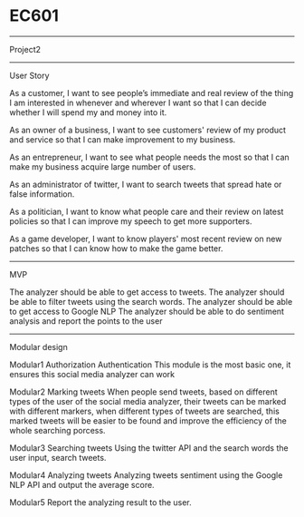 # EC601
----------------------------------------------------------
Project2

----------------------------------------------------------
User Story

As a customer, I want to see people’s immediate and real review of the thing I am interested in whenever and wherever I want so that I can decide whether I will spend my and money into it.

As an owner of a business, I want to see customers' review of my product and service so that I can make improvement to my business.

As an entrepreneur, I want to see what people needs the most so that I can make my business acquire large number of users.

As an administrator of twitter, I want to search tweets that spread hate or false information.

As a politician, I want to know what people care and their review on latest policies so that I can improve my speech to get more supporters.

As a game developer, I want to know players' most recent review on new patches so that I can know how to make the game better.


-----------------------------------------------------------
MVP

The analyzer should be able to get access to tweets.
The analyzer should be able to filter tweets using the search words.
The analyzer should be able to get access to Google NLP
The analyzer should be able to do sentiment analysis and report the points to the user


-----------------------------------------------------------
Modular design

Modular1
Authorization Authentication
This module is the most basic one, it ensures this social media analyzer can work

Modular2
Marking tweets
When people send tweets, based on different types of the user of the social media analyzer, their tweets can be marked with different markers, when different types of tweets are searched, this marked tweets will be easier to be found and improve the efficiency of the whole searching porcess.

Modular3
Searching tweets
Using the twitter API and the search words the user input, search tweets.

Modular4
Analyzing tweets
Analyzing tweets sentiment using the Google NLP API and output the average score.

Modular5
Report the analyzing result to the user.
